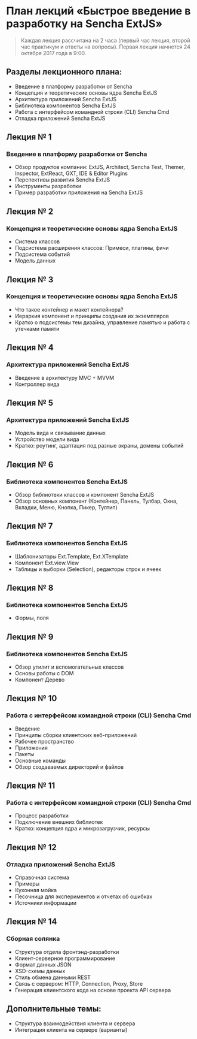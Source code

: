 
# План лекций «Быстрое введение в разработку на Sencha ExtJS»

> Каждая лекция рассчитана на 2 часа (первый час лекция, второй час практикум и ответы на вопросы).
Первая лекция начнется 24 октября 2017 года в 9:00.


## Разделы лекционного плана:

- Введение в платформу разработки от Sencha
- Концепция и теоретические основы ядра Sencha ExtJS
- Архитектура приложений Sencha ExtJS
- Библиотека компонентов Sencha ExtJS
- Работа с интерфейсом командной строки (CLI) Sencha Cmd
- Отладка приложений Sencha ExtJS




## Лекция № 1

### Введение в платформу разработки от Sencha

- Обзор продуктов компании: 
  ExtJS, Architect, Sencha Test, Themer, Inspector,
  ExtReact, GXT, IDE & Editor Plugins
- Перспективы развития Sencha ExtJS
- Инструменты разработки
- Пример разработки приложения на Sencha ExtJS





## Лекция № 2

### Концепция и теоретические основы ядра Sencha ExtJS


- Система классов
- Подсистема расширения классов: Примеси, плагины, фичи
- Подсистема событий
- Модель данных




## Лекция № 3

### Концепция и теоретические основы ядра Sencha ExtJS

- Что такое контейнер и макет контейнера?
- Иерархия компонент и принципы создания их экземпляров
- Кратко о подсистемы тем дизайна, управление памятью и работа с утечками памяти




## Лекция № 4


### Архитектура приложений Sencha ExtJS

- Введение в архитектуру MVC + MVVM
- Контроллер вида



## Лекция № 5

### Архитектура приложений Sencha ExtJS

- Модель вида и связывание данных
- Устройство модели вида
- Кратко: роутинг, адаптация под разные экраны, домены событий








## Лекция № 6



### Библиотека компонентов Sencha ExtJS

- Обзор библиотеки классов и компонент Sencha ExtJS
- Обзор основных компонент (Контейнер, Панель, Тулбар, Окна, Вкладки, Меню, Кнопка, Пикер, Тултип)




## Лекция № 7

### Библиотека компонентов Sencha ExtJS

- Шаблонизаторы Ext.Template, Ext.XTemplate
- Компонент Ext.view.View
- Таблицы и выборки (Selection), редакторы строк и ячеек




## Лекция № 8

### Библиотека компонентов Sencha ExtJS

- Формы, поля





## Лекция № 9

### Библиотека компонентов Sencha ExtJS

- Обзор утилит и вспомогательных классов
- Основы работы с DOM 
- Компонент Дерево




## Лекция № 10

### Работа с интерфейсом командной строки (CLI) Sencha Cmd

- Введение
- Принципы сборки клиентских веб-приложений
- Рабочее пространство
- Приложения
- Пакеты
- Основные команды
- Обзор создаваемых директорий и файлов



## Лекция № 11

### Работа с интерфейсом командной строки (CLI) Sencha Cmd

- Процесс разработки
- Подключение внешних библиотек
- Кратко: концепция ядра и микрозагрузчик, ресурсы




## Лекция № 12

### Отладка приложений Sencha ExtJS

- Справочная система
- Примеры
- Кухонная мойка
- Песочница для экспериментов и отчетах об ошибках
- Источники информации



## Лекция № 14

### Сборная солянка

- Структура отдела фронтэнд-разработки 
- Клиент-серверное программирование
- Формат данных JSON
- XSD-схемы данных
- Стиль обмена данными REST
- Связь с сервером: HTTP, Connection, Proxy, Store
- Генерация клиентского кода на основе проекта API сервера



## Дополнительные темы:

- Структура взаимодействия клиента и сервера
- Интеграция клиента на сервере (варианты)




